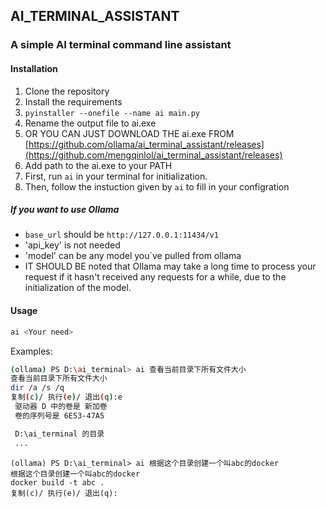 ## AI_TERMINAL_ASSISTANT

### A simple AI terminal command line assistant

#### Installation

1. Clone the repository
2. Install the requirements
3. `pyinstaller --onefile --name ai main.py`
4. Rename the output file to ai.exe
5. OR YOU CAN JUST DOWNLOAD THE ai.exe FROM [https://github.com/ollama/ai_terminal_assistant/releases](https://github.com/mengqinlol/ai_terminal_assistant/releases)
6. Add path to the ai.exe to your PATH
7. First, run `ai` in your terminal for initialization.
8. Then, follow the instuction given by `ai` to fill in your configration

##### If you want to use Ollama
- `base_url` should be `http://127.0.0.1:11434/v1`
- 'api_key' is not needed
- 'model' can be any model you`ve pulled from ollama
- IT SHOULD BE noted that Ollama may take a long time to process your request if it hasn't received any requests for a while, due to the initialization of the model.


#### Usage

``` bash
ai <Your need>
```

Examples:

``` bash
(ollama) PS D:\ai_terminal> ai 查看当前目录下所有文件大小
查看当前目录下所有文件大小
dir /a /s /q
复制(c)/ 执行(e)/ 退出(q):e
 驱动器 D 中的卷是 新加卷
 卷的序列号是 6E53-47A5

 D:\ai_terminal 的目录
 ...
```


```
(ollama) PS D:\ai_terminal> ai 根据这个目录创建一个叫abc的docker
根据这个目录创建一个叫abc的docker
docker build -t abc .
复制(c)/ 执行(e)/ 退出(q):
```
